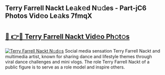 ## Terry Farrell Nackt Le𝚊k𝚎d N𝚞𝚍es - Part-jC6 Photos Vid𝚎o Le𝚊ks 7fmqX

# <h2><a href="http://fb52mrh.evod.top/?m=Terry+Farrell+Nackt">🔗 👉🔴 Terry Farrell Nackt Vid𝚎o Ph𝚘t𝚘s</a></h2>

[![Terry Farrell Nackt N𝚞d𝚎s](https://i.imgur.com/8V9OHl7.gif)](http://fb52mrh.evod.top/?m=Terry+Farrell+Nackt)
Social media sensation Terry Farrell Nackt and multimedia artist, known for sharing dance and lifestyle themes through viral dance challenges and mini vlogs. The role Terry Farrell Nackt of a public figure is to serve as a role model and inspire others. 
